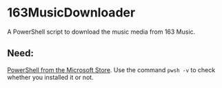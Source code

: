 # 163MusicDownloader
 A PowerShell script to download the music media from 163 Music.
## Need:
[PowerShell from the Microsoft Store](https://www.microsoft.com/store/apps/9MZ1SNWT0N5D).
Use the command `pwsh -v` to check whether you installed it or not.
